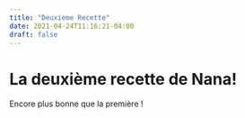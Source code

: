 ```yaml
---
title: "Deuxieme Recette"
date: 2021-04-24T11:16:21-04:00
draft: false
---
```


# La deuxième recette de Nana!
Encore plus bonne que la première ! 